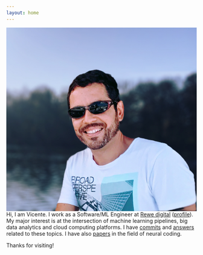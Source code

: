 ```yaml
---
layout: home
---
```


<img align="right" src="foto.jpg">

Hi, I am Vicente. I work as a Software/ML Engineer at
[Rewe digital](https://www.rewe-digital.com/)
([profile](https://www.linkedin.com/in/vreyespue/)).
My&nbsp;major interest is at the intersection of machine learning pipelines,
big data analytics and cloud computing platforms.
I&nbsp;have
[commits](https://github.com/vreyespue) and
[answers](https://stackoverflow.com/users/6261650/vreyespue)
related to these topics. I have also
[papers](https://scholar.google.de/citations?user=XnVpRFkAAAAJ) in the field
of neural coding.

Thanks for visiting!
